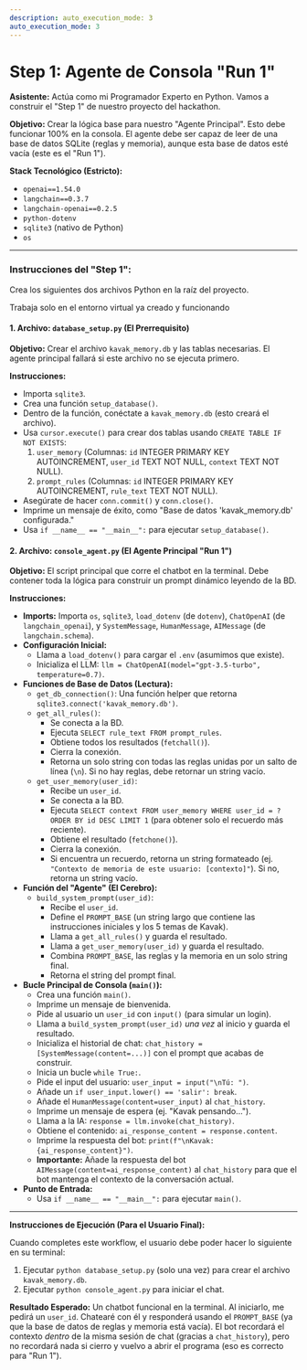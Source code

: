 ```yaml
---
description: auto_execution_mode: 3
auto_execution_mode: 3
---
```


# Step 1: Agente de Consola "Run 1"

**Asistente:** Actúa como mi Programador Experto en Python. Vamos a construir el "Step 1" de nuestro proyecto del hackathon.

**Objetivo:** Crear la lógica base para nuestro "Agente Principal". Esto debe funcionar 100% en la consola. El agente debe ser capaz de leer de una base de datos SQLite (reglas y memoria), aunque esta base de datos esté vacía (este es el "Run 1").

**Stack Tecnológico (Estricto):**
* `openai==1.54.0`
* `langchain==0.3.7`
* `langchain-openai==0.2.5`
* `python-dotenv`
* `sqlite3` (nativo de Python)
* `os`

---

### Instrucciones del "Step 1":

Crea los siguientes dos archivos Python en la raíz del proyecto.

Trabaja solo en el entorno virtual ya creado y funcionando 

#### 1. Archivo: `database_setup.py` (El Prerrequisito)

**Objetivo:** Crear el archivo `kavak_memory.db` y las tablas necesarias. El agente principal fallará si este archivo no se ejecuta primero.

**Instrucciones:**
* Importa `sqlite3`.
* Crea una función `setup_database()`.
* Dentro de la función, conéctate a `kavak_memory.db` (esto creará el archivo).
* Usa `cursor.execute()` para crear dos tablas usando `CREATE TABLE IF NOT EXISTS`:
    1.  `user_memory` (Columnas: `id` INTEGER PRIMARY KEY AUTOINCREMENT, `user_id` TEXT NOT NULL, `context` TEXT NOT NULL).
    2.  `prompt_rules` (Columnas: `id` INTEGER PRIMARY KEY AUTOINCREMENT, `rule_text` TEXT NOT NULL).
* Asegúrate de hacer `conn.commit()` y `conn.close()`.
* Imprime un mensaje de éxito, como "Base de datos 'kavak_memory.db' configurada."
* Usa `if __name__ == "__main__":` para ejecutar `setup_database()`.

#### 2. Archivo: `console_agent.py` (El Agente Principal "Run 1")

**Objetivo:** El script principal que corre el chatbot en la terminal. Debe contener toda la lógica para construir un prompt dinámico leyendo de la BD.

**Instrucciones:**
* **Imports:** Importa `os`, `sqlite3`, `load_dotenv` (de `dotenv`), `ChatOpenAI` (de `langchain_openai`), y `SystemMessage`, `HumanMessage`, `AIMessage` (de `langchain.schema`).
* **Configuración Inicial:**
    * Llama a `load_dotenv()` para cargar el `.env` (asumimos que existe).
    * Inicializa el LLM: `llm = ChatOpenAI(model="gpt-3.5-turbo", temperature=0.7)`.
* **Funciones de Base de Datos (Lectura):**
    * `get_db_connection()`: Una función helper que retorna `sqlite3.connect('kavak_memory.db')`.
    * `get_all_rules()`:
        * Se conecta a la BD.
        * Ejecuta `SELECT rule_text FROM prompt_rules`.
        * Obtiene todos los resultados (`fetchall()`).
        * Cierra la conexión.
        * Retorna un solo string con todas las reglas unidas por un salto de línea (`\n`). Si no hay reglas, debe retornar un string vacío.
    * `get_user_memory(user_id)`:
        * Recibe un `user_id`.
        * Se conecta a la BD.
        * Ejecuta `SELECT context FROM user_memory WHERE user_id = ? ORDER BY id DESC LIMIT 1` (para obtener solo el recuerdo más reciente).
        * Obtiene el resultado (`fetchone()`).
        * Cierra la conexión.
        * Si encuentra un recuerdo, retorna un string formateado (ej. `"Contexto de memoria de este usuario: [contexto]"`). Si no, retorna un string vacío.
* **Función del "Agente" (El Cerebro):**
    * `build_system_prompt(user_id)`:
        * Recibe el `user_id`.
        * Define el `PROMPT_BASE` (un string largo que contiene las instrucciones iniciales y los 5 temas de Kavak).
        * Llama a `get_all_rules()` y guarda el resultado.
        * Llama a `get_user_memory(user_id)` y guarda el resultado.
        * Combina `PROMPT_BASE`, las reglas y la memoria en un solo string final.
        * Retorna el string del prompt final.
* **Bucle Principal de Consola (`main()`):**
    * Crea una función `main()`.
    * Imprime un mensaje de bienvenida.
    * Pide al usuario un `user_id` con `input()` (para simular un login).
    * Llama a `build_system_prompt(user_id)` *una vez* al inicio y guarda el resultado.
    * Inicializa el historial de chat: `chat_history = [SystemMessage(content=...)]` con el prompt que acabas de construir.
    * Inicia un bucle `while True:`.
    * Pide el input del usuario: `user_input = input("\nTú: ")`.
    * Añade un `if user_input.lower() == 'salir': break`.
    * Añade el `HumanMessage(content=user_input)` al `chat_history`.
    * Imprime un mensaje de espera (ej. "Kavak pensando...").
    * Llama a la IA: `response = llm.invoke(chat_history)`.
    * Obtiene el contenido: `ai_response_content = response.content`.
    * Imprime la respuesta del bot: `print(f"\nKavak: {ai_response_content}")`.
    * **Importante:** Añade la respuesta del bot `AIMessage(content=ai_response_content)` al `chat_history` para que el bot mantenga el contexto de la conversación actual.
* **Punto de Entrada:**
    * Usa `if __name__ == "__main__":` para ejecutar `main()`.

---

**Instrucciones de Ejecución (Para el Usuario Final):**

Cuando completes este workflow, el usuario debe poder hacer lo siguiente en su terminal:
1.  Ejecutar `python database_setup.py` (solo una vez) para crear el archivo `kavak_memory.db`.
2.  Ejecutar `python console_agent.py` para iniciar el chat.

**Resultado Esperado:**
Un chatbot funcional en la terminal. Al iniciarlo, me pedirá un `user_id`. Chatearé con él y responderá usando el `PROMPT_BASE` (ya que la base de datos de reglas y memoria está vacía). El bot recordará el contexto *dentro* de la misma sesión de chat (gracias a `chat_history`), pero no recordará nada si cierro y vuelvo a abrir el programa (eso es correcto para "Run 1").